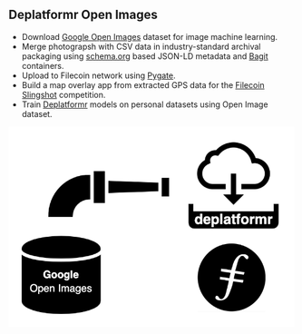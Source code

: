 ## Deplatformr Open Images
* Download [Google Open Images](https://storage.googleapis.com/openimages/web/index.html) dataset for image machine learning.
* Merge photograpsh with CSV data in industry-standard archival packaging using [schema.org](https://schema.org/ImageObject) based JSON-LD metadata and [Bagit](https://tools.ietf.org/html/rfc8493) containers.
* Upload to Filecoin network using [Pygate](https://github.com/pygate/pygate-gRPC).
* Build a map overlay app from extracted GPS data for the [Filecoin Slingshot](https://slingshot.filecoin.io/) competition.
* Train [Deplatformr](https://deplatformr.com) models on personal datasets using Open Image dataset.

![image](website/assets/deplatformr-open-images.png)
